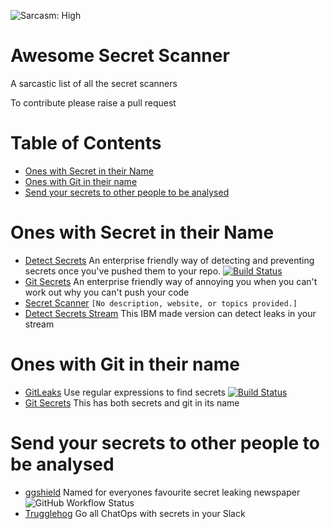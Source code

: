 ![Sarcasm: High](https://img.shields.io/badge/Sarcasm-High-critical.svg "Sarcasm: High")

# Awesome Secret Scanner
A sarcastic list of all the secret scanners

To contribute please raise a pull request

# Table of Contents

* [Ones with Secret in their Name](#ones-with-secret-in-their-name)
* [Ones with Git in their name](#ones-with-git-in-their-name)
* [Send your secrets to other people to be analysed](#send-your-secrets-to-other-people-to-be-analysed)

# Ones with Secret in their Name

* [Detect Secrets](https://github.com/Yelp/detect-secrets) An enterprise friendly way of detecting and preventing secrets once you've pushed them to your repo.  [![Build Status](https://travis-ci.com/Yelp/detect-secrets.svg?branch=master)](https://travis-ci.com/Yelp/detect-secrets)
* [Git Secrets](https://github.com/awslabs/git-secrets) An enterprise friendly way of annoying you when you can't work out why you can't push your code
* [Secret Scanner](https://github.com/grab/secret-scanner) `[No description, website, or topics provided.]`
* [Detect Secrets Stream](https://github.com/IBM/detect-secrets-stream) This IBM made version can detect leaks in your stream

# Ones with Git in their name

* [GitLeaks](https://github.com/zricethezav/gitleaks) Use regular expressions to find secrets [![Build Status](https://github.com/zricethezav/gitleaks/actions/workflows/test.yml/badge.svg)](https://github.com/zricethezav/gitleaks/actions/workflows/test.yml)
* [Git Secrets](https://github.com/awslabs/git-secrets) This has both secrets and git in its name

# Send your secrets to other people to be analysed

* [ggshield](https://github.com/GitGuardian/ggshield) Named for everyones favourite secret leaking newspaper ![GitHub Workflow Status](https://img.shields.io/github/workflow/status/GitGuardian/ggshield/Application%20Main%20Branch?style=for-the-badge)
* [Trugglehog](https://trufflesecurity.com/trufflehog) Go all ChatOps with secrets in your Slack
